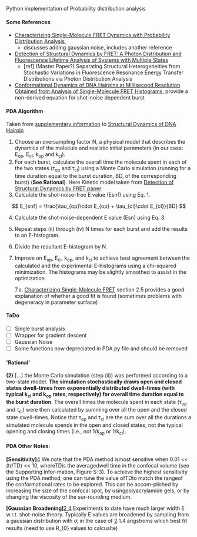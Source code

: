 Python implementation of Probability distribution analysis

#### Some References

- [Characterizing Single-Molecule FRET Dynamics with Probability Distribution Analysis][4],
  - discusses adding gaussian noise, includes another reference
- [Detection of Structural Dynamics by FRET: A Photon Distribution and Fluorescence Lifetime Analysis of Systems with Multiple States][3]
  - [ref] (Master Paper?) Separating Structural Heterogeneities from Stochastic Variations in Fluorescence Resonance Energy Transfer Distributions via Photon Distribution Analysis
- [Conformational Dynamics of DNA Hairpins at Millisecond Resolution Obtained from Analysis of Single-Molecule FRET Histograms][2], provide a non-derived equation for shot-noise dependent burst

#### PDA Algorithm

Taken from [supplementary information][1] to [Structural Dynamics of DNA Hairpin ][2]

1. Choose an oversampling factor N, a physical model that describes the dynamics of the molecule and realistic initial parameters (in our case: E<sub>op</sub>, E<sub>cl</sub>, k<sub>op</sub> and k<sub>cl</sub>).
2. For each burst, calculate the overall time the molecule spent in each of the two states (τ<sub>op</sub> and τ<sub>cl</sub>) using a Monte Carlo simulation (running for a time duration equal to the burst duration, BD, of the corresponding burst) (**See Rational**). Here Kinetic model taken from [Detection of Structural Dynamics by FRET paper][3]
3. Calculate the shot-noise-free E value (Esnf) using Eq. 1.

$$
E_{snf} = \frac{\tau_{op}\cdot E_{op} + \tau_{cl}\cdot E_{cl}}{BD}
$$

4. Calculate the shot-noise-dependent E value (Esn) using Eq. 3.


5. Repeat steps (ii) through (iv) N times for each burst and add the results to an E-histogram.
6. Divide the resultant E-histogram by N.
7. Improve on E<sub>op</sub>, E<sub>cl</sub>, k<sub>op</sub>, and k<sub>cl</sub> to achieve best agreement between the calculated and the experimental E-histograms using a chi-squared minimization. The histograms may be slightly smoothed to assist in the optimization

    7.a. [Characterizing Single-Molecule FRET][4] section 2.5 provides a good explanation of whether a good fit is found (sometimes problems with degeneracy in parameter surface)

[1]: https://pubs.acs.org/doi/suppl/10.1021/jp411280n/suppl_file/jp411280n_si_001.pdf "SI - Conformational Dynamics of DNA Hairpins at Millisecond Resolution Obtained from Analysis of Single-Molecule FRET Histograms"

[2]: https://pubs.acs.org/doi/10.1021/jp411280n "Conformational Dynamics of DNA Hairpins at Millisecond Resolution Obtained from Analysis of Single-Molecule FRET Histograms"

[3]: https://pubs.acs.org/doi/10.1021/jp102156t "Detection of Structural Dynamics by FRET: A Photon Distribution and Fluorescence Lifetime Analysis of Systems with Multiple States"

[4]: https://chemistry-europe.onlinelibrary.wiley.com/doi/full/10.1002/cphc.201000129 "Characterizing Single-Molecule FRET Dynamics with Probability Distribution Analysis"



#### ToDo

- [ ] Single burst analysis
- [ ] Wrapper for gradient descent
- [ ] Gaussian Noise
- [ ] Some functions now depreciated in PDA.py file and should be removed

#### 'Rational'

**(2)** [...] the Monte Carlo simulation (step (ii)) was performed according to a two-state model. **The simulation stochastically draws open and closed states dwell-times from exponentially distributed dwell-times (with typical k<sub>cl</sub> and k<sub>op</sub> rates, respectively) for overall time duration equal to the burst duration**. The overall times the molecule spent in each state (τ<sub>op</sub> and τ<sub>cl</sub>) were then calculated by summing over all the open and the closed state dwell-times. Notice that τ<sub>op</sub> and τ<sub>cl</sub> are the sum over all the durations a simulated molecule spends in the open and closed states, not the typical opening and closing times (i.e., not 1/k<sub>op</sub> or 1/k<sub>cl</sub>).

#### PDA Other Notes:

**[Sensitivity]**[4] We note that the PDA method ismost sensitive when 0.01 << (tr/TD) << 10, whereTDis the averagedwell time in the confocal volume (see the Supporting Infor-mation, Figure S-3). To achieve the highest sensitivity using the PDA method, one can tune the value ofTDto match the rangeof the conformational rates to be explored. This can be accom-plished by increasing the size of the confocal spot, by usingpolyacrylamide gels, or by changing the viscosity of the sur-rounding medium.

**[Gaussian Broadening]**[2],[4][4] Experiments to date have much larger width E w.r.t. shot-noise theory. Typically E values are broadened by sampling from a gaussian distribution with $\sigma_{i}$ in the case of [2][2] 1.4 angstroms which best fit results (need to use R_{0} values to calcualte)